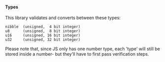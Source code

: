 #### Types
This library validates and converts between these types:
```
nibble  (unsigned,  4 bit integer)
u8      (unsigned,  8 bit integer)
u16     (unsigned, 16 bit integer)
u32     (unsigned, 32 bit integer)
```

Please note that, since JS only has one number type, each 'type' will still be
stored inside a number- but they'll have to first pass verification steps.
